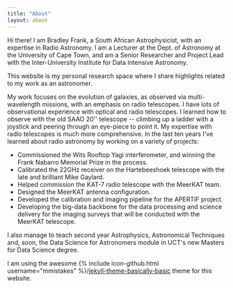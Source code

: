 ```yaml
---
title: "About"
layout: about
---
```


Hi there! I am Bradley Frank, a South African Astrophysicist, with an expertise in Radio
Astronomy. I am a Lecturer at the Dept. of Astronomy at the University of Cape Town, and am a Senior
Researcher and Project Lead with the Inter-University Institute for Data Intensive Astronomy.

This website is my personal research space where I share highlights related to my work as an
astronomer. 

My work focuses on the evolution of galaxies, as observed via multi-wavelength missions, with an
emphasis on radio telescopes. I have lots of observational experience with optical and radio
telescopes. I learned how to observe with the old SAAO 20'' telescope -- climbing up a ladder with
a joystick and peering through an eye-piece to point it. My expertise with radio telescopes is much
more comprehensive. In the last ten years I've learned about radio astronomy by working on a variety
of projects: 

- Commissioned the Wits Rooftop Yagi interferometer, and winning the Frank Nabarro Memorial Prize
  in the process.
- Calibrated the 22GHz receiver on the Hartebeeshoek telescope with the late and brilliant Mike
  Gaylard.
- Helped commission the KAT-7 radio telescope with the MeerKAT team.
- Designed the MeerKAT antenna configuration. 
- Developed the calibration and imaging pipeline for the APERTIF project.
- Developing the big-data backbone for the data processing and science delivery for the imaging
  surveys that will be conducted with the MeerKAT telescope.

I also manage to teach second year Astrophysics, Astronomical Techniques and, soon, the Data Science
for Astronomers module in UCT's new Masters for Data Science degree.

I am using the awesome {% include icon-github.html username="mmistakes"
%}/[jekyll-theme-basically-basic](https://github.com/mmistakes/jekyll-theme-basically-basic) theme
for this website.
